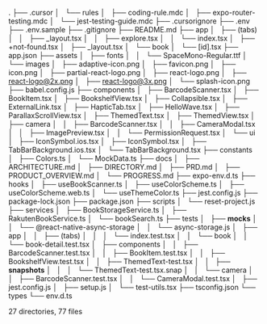 .
├── .cursor
│   └── rules
│       ├── coding-rule.mdc
│       ├── expo-router-testing.mdc
│       └── jest-testing-guide.mdc
├── .cursorignore
├── .env
├── .env.sample
├── .gitignore
├── README.md
├── app
│   ├── (tabs)
│   │   ├── _layout.tsx
│   │   ├── explore.tsx
│   │   └── index.tsx
│   ├── +not-found.tsx
│   ├── _layout.tsx
│   └── book
│       └── [id].tsx
├── app.json
├── assets
│   ├── fonts
│   │   └── SpaceMono-Regular.ttf
│   └── images
│       ├── adaptive-icon.png
│       ├── favicon.png
│       ├── icon.png
│       ├── partial-react-logo.png
│       ├── react-logo.png
│       ├── react-logo@2x.png
│       ├── react-logo@3x.png
│       └── splash-icon.png
├── babel.config.js
├── components
│   ├── BarcodeScanner.tsx
│   ├── BookItem.tsx
│   ├── BookshelfView.tsx
│   ├── Collapsible.tsx
│   ├── ExternalLink.tsx
│   ├── HapticTab.tsx
│   ├── HelloWave.tsx
│   ├── ParallaxScrollView.tsx
│   ├── ThemedText.tsx
│   ├── ThemedView.tsx
│   ├── camera
│   │   ├── BarcodeScanner.tsx
│   │   ├── CameraModal.tsx
│   │   ├── ImagePreview.tsx
│   │   └── PermissionRequest.tsx
│   └── ui
│       ├── IconSymbol.ios.tsx
│       ├── IconSymbol.tsx
│       ├── TabBarBackground.ios.tsx
│       └── TabBarBackground.tsx
├── constants
│   ├── Colors.ts
│   └── MockData.ts
├── docs
│   ├── ARCHITECTURE.md
│   ├── DIRECTORY.md
│   ├── PRD.md
│   ├── PRODUCT_OVERVIEW.md
│   └── PROGRESS.md
├── expo-env.d.ts
├── hooks
│   ├── useBookScanner.ts
│   ├── useColorScheme.ts
│   ├── useColorScheme.web.ts
│   └── useThemeColor.ts
├── jest.config.js
├── package-lock.json
├── package.json
├── scripts
│   └── reset-project.js
├── services
│   ├── BookStorageService.ts
│   ├── RakutenBookService.ts
│   └── bookSearch.ts
├── tests
│   ├── __mocks__
│   │   └── @react-native-async-storage
│   │       └── async-storage.js
│   ├── app
│   │   ├── (tabs)
│   │   │   └── index.test.tsx
│   │   └── book
│   │       └── book-detail.test.tsx
│   ├── components
│   │   ├── BarcodeScanner.test.tsx
│   │   ├── BookItem.test.tsx
│   │   ├── BookshelfView.test.tsx
│   │   ├── ThemedText-test.tsx
│   │   ├── __snapshots__
│   │   │   └── ThemedText-test.tsx.snap
│   │   └── camera
│   │       ├── BarcodeScanner.test.tsx
│   │       └── CameraModal.test.tsx
│   ├── jest.config.js
│   ├── setup.js
│   └── test-utils.tsx
├── tsconfig.json
└── types
    └── env.d.ts

27 directories, 77 files
